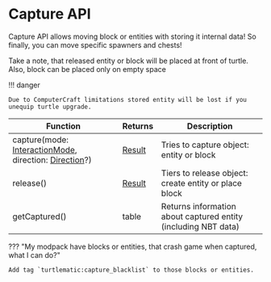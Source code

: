 # Capture API

Capture API allows moving block or entities with storing it internal data! So finally, you can move specific spawners and chests!

Take a note, that released entity or block will be placed at front of turtle. Also, block can be placed only on empty space

!!! danger

    Due to ComputerCraft limitations stored entity will be lost if you unequip turtle upgrade.

| Function                                              | Returns | Description                                                    |
|-------------------------------------------------------|---------|----------------------------------------------------------------|
| capture(mode: [InteractionMode](./introduction.md#interaction-mode), direction: [Direction](./introduction.md#direction)?) | [Result](./introduction.md#result)  | Tries to capture object: entity or block                       |
| release()                                             | [Result](./introduction.md#result)  | Tiers to release object: create entity or place block          |
| getCaptured()                                         | table   | Returns information about captured entity (including NBT data) |

??? "My modpack have blocks or entities, that crash game when captured, what I can do?"

    Add tag `turtlematic:capture_blacklist` to those blocks or entities.
